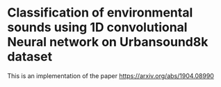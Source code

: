 # Classification of environmental sounds using 1D convolutional Neural network on Urbansound8k dataset
This is an implementation of the paper https://arxiv.org/abs/1904.08990

